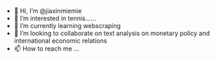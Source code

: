 - 👋 Hi, I’m @jiaxinmiemie
- 👀 I’m interested in tennis......
- 🌱 I’m currently learning webscraping
- 💞️ I’m looking to collaborate on text analysis on monetary policy and international economic relations 
- 📫 How to reach me ...

<!---
jiaxinmiemie/jiaxinmiemie is a ✨ special ✨ repository because its `README.md` (this file) appears on your GitHub profile.
You can click the Preview link to take a look at your changes.
--->
